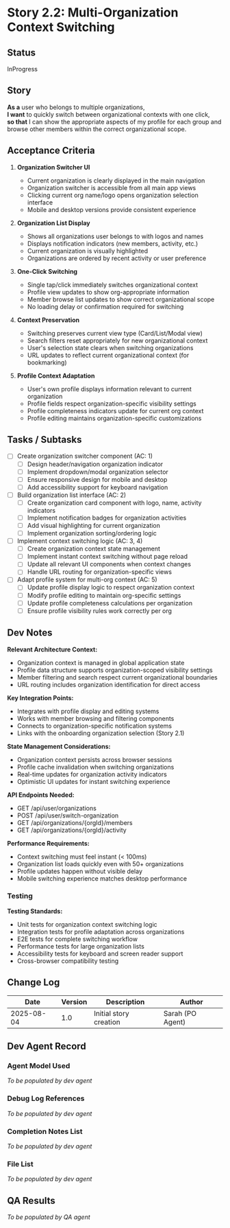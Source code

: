 # Story 2.2: Multi-Organization Context Switching

## Status
InProgress

## Story
**As a** user who belongs to multiple organizations,  
**I want** to quickly switch between organizational contexts with one click,  
**so that** I can show the appropriate aspects of my profile for each group and browse other members within the correct organizational scope.

## Acceptance Criteria

1. **Organization Switcher UI**
   - Current organization is clearly displayed in the main navigation
   - Organization switcher is accessible from all main app views
   - Clicking current org name/logo opens organization selection interface
   - Mobile and desktop versions provide consistent experience

2. **Organization List Display**
   - Shows all organizations user belongs to with logos and names
   - Displays notification indicators (new members, activity, etc.)
   - Current organization is visually highlighted
   - Organizations are ordered by recent activity or user preference

3. **One-Click Switching**
   - Single tap/click immediately switches organizational context
   - Profile view updates to show org-appropriate information
   - Member browse list updates to show correct organizational scope
   - No loading delay or confirmation required for switching

4. **Context Preservation**
   - Switching preserves current view type (Card/List/Modal view)
   - Search filters reset appropriately for new organizational context
   - User's selection state clears when switching organizations
   - URL updates to reflect current organizational context (for bookmarking)

5. **Profile Context Adaptation**
   - User's own profile displays information relevant to current organization
   - Profile fields respect organization-specific visibility settings
   - Profile completeness indicators update for current org context
   - Profile editing maintains organization-specific customizations

## Tasks / Subtasks

- [ ] Create organization switcher component (AC: 1)
  - [ ] Design header/navigation organization indicator
  - [ ] Implement dropdown/modal organization selector
  - [ ] Ensure responsive design for mobile and desktop
  - [ ] Add accessibility support for keyboard navigation

- [ ] Build organization list interface (AC: 2)
  - [ ] Create organization card component with logo, name, activity indicators
  - [ ] Implement notification badges for organization activities
  - [ ] Add visual highlighting for current organization
  - [ ] Implement organization sorting/ordering logic

- [ ] Implement context switching logic (AC: 3, 4)
  - [ ] Create organization context state management
  - [ ] Implement instant context switching without page reload
  - [ ] Update all relevant UI components when context changes
  - [ ] Handle URL routing for organization-specific views

- [ ] Adapt profile system for multi-org context (AC: 5)
  - [ ] Update profile display logic to respect organization context
  - [ ] Modify profile editing to maintain org-specific settings
  - [ ] Update profile completeness calculations per organization
  - [ ] Ensure profile visibility rules work correctly per org

## Dev Notes

**Relevant Architecture Context:**
- Organization context is managed in global application state
- Profile data structure supports organization-scoped visibility settings
- Member filtering and search respect current organizational boundaries
- URL routing includes organization identification for direct access

**Key Integration Points:**
- Integrates with profile display and editing systems
- Works with member browsing and filtering components
- Connects to organization-specific notification systems
- Links with the onboarding organization selection (Story 2.1)

**State Management Considerations:**
- Organization context persists across browser sessions
- Profile cache invalidation when switching organizations
- Real-time updates for organization activity indicators
- Optimistic UI updates for instant switching experience

**API Endpoints Needed:**
- GET /api/user/organizations
- POST /api/user/switch-organization
- GET /api/organizations/{orgId}/members
- GET /api/organizations/{orgId}/activity

**Performance Requirements:**
- Context switching must feel instant (< 100ms)
- Organization list loads quickly even with 50+ organizations
- Profile updates happen without visible delay
- Mobile switching experience matches desktop performance

### Testing
**Testing Standards:**
- Unit tests for organization context switching logic
- Integration tests for profile adaptation across organizations
- E2E tests for complete switching workflow
- Performance tests for large organization lists
- Accessibility tests for keyboard and screen reader support
- Cross-browser compatibility testing

## Change Log

| Date | Version | Description | Author |
|------|---------|-------------|---------|
| 2025-08-04 | 1.0 | Initial story creation | Sarah (PO Agent) |

## Dev Agent Record

### Agent Model Used
_To be populated by dev agent_

### Debug Log References
_To be populated by dev agent_

### Completion Notes List
_To be populated by dev agent_

### File List
_To be populated by dev agent_

## QA Results
_To be populated by QA agent_